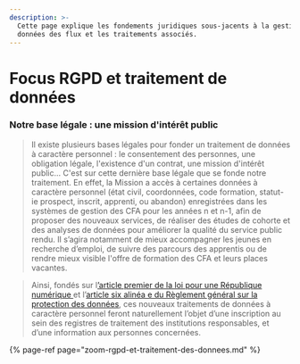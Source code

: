 ```yaml
---
description: >-
  Cette page explique les fondements juridiques sous-jacents à la gestion des
  données des flux et les traitements associés.
---
```


# Focus RGPD et traitement de données

### Notre base légale : une mission d'intérêt public



> Il existe plusieurs bases légales pour fonder un traitement de données à caractère personnel : le consentement des personnes, une obligation légale, l'existence d'un contrat, une mission d'intérêt public... C'est sur cette dernière base légale que se fonde notre traitement. En effet, la Mission a accès à certaines données à caractère personnel \(état civil, coordonnées, code formation, statut- ie prospect, inscrit, apprenti, ou abandon\) enregistrées dans les systèmes de gestion des CFA pour les années n et n-1, afin de proposer des nouveaux services, de réaliser des études de cohorte et des analyses de données pour améliorer la qualité du service public rendu. Il s’agira notamment de mieux accompagner les jeunes en recherche d’emploi, de suivre des parcours des apprentis ou de rendre mieux visible l'offre de formation des CFA et leurs places vacantes.

> Ainsi, fondés sur l[’article premier de la loi pour une République numérique ](https://www.legifrance.gouv.fr/jorf/id/JORFTEXT000033202746/#:~:text=%C2%AB%2022%C2%B0%20L%27article%201er,du%20I%20du%20pr%C3%A9sent%20article.)et l’[article six alinéa e du Règlement général sur la protection des données](https://www.cnil.fr/fr/reglement-europeen-protection-donnees/chapitre2#Article6), ces nouveaux traitements de données à caractère personnel feront naturellement l’objet d’une inscription au sein des registres de traitement des institutions responsables, et d’une information aux personnes concernées.

{% page-ref page="zoom-rgpd-et-traitement-des-donnees.md" %}

